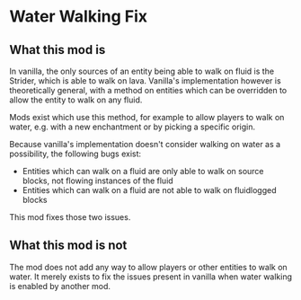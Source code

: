 # Water Walking Fix

## What this mod is
In vanilla, the only sources of an entity being able to walk on fluid is the Strider, which is able to walk on lava.
Vanilla's implementation however is theoretically general, with a method on entities which can be overridden to allow the entity to walk on any fluid.

Mods exist which use this method, for example to allow players to walk on water, e.g. with a new enchantment or by picking a specific origin.

Because vanilla's implementation doesn't consider walking on water as a possibility, the following bugs exist:
* Entities which can walk on a fluid are only able to walk on source blocks, not flowing instances of the fluid
* Entities which can walk on a fluid are not able to walk on fluidlogged blocks

This mod fixes those two issues.

## What this mod is not

The mod does not add any way to allow players or other entities to walk on water.
It merely exists to fix the issues present in vanilla when water walking is enabled by another mod.